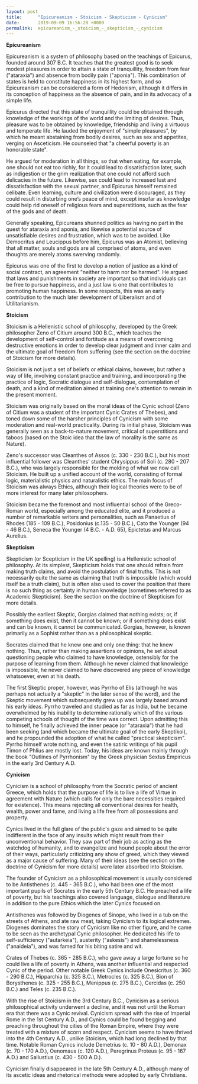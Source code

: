 ```yaml
---
layout: post
title:      "Epicureanism - Stoicism - Skepticism - Cynicism"
date:       2019-09-09 16:56:28 +0000
permalink:  epicureanism_-_stoicism_-_skepticism_-_cynicism
---
```



**Epicureanism**

Epicureanism is a system of philosophy based on the teachings of Epicurus, founded around 307 B.C. It teaches that the greatest good is to seek modest pleasures in order to attain a state of tranquillity, freedom from fear ("ataraxia") and absence from bodily pain ("aponia"). This combination of states is held to constitute happiness in its highest form, and so Epicureanism can be considered a form of Hedonism, although it differs in its conception of happiness as the absence of pain, and in its advocacy of a simple life.

Epicurus directed that this state of tranquillity could be obtained through knowledge of the workings of the world and the limiting of desires. Thus, pleasure was to be obtained by knowledge, friendship and living a virtuous and temperate life. He lauded the enjoyment of "simple pleasures", by which he meant abstaining from bodily desires, such as sex and appetites, verging on Asceticism. He counseled that "a cheerful poverty is an honorable state".

He argued for moderation in all things, so that when eating, for example, one should not eat too richly, for it could lead to dissatisfaction later, such as indigestion or the grim realization that one could not afford such delicacies in the future. Likewise, sex could lead to increased lust and dissatisfaction with the sexual partner, and Epicurus himself remained celibate. Even learning, culture and civilization were discouraged, as they could result in disturbing one’s peace of mind, except insofar as knowledge could help rid oneself of religious fears and superstitions, such as the fear of the gods and of death.

Generally speaking, Epicureans shunned politics as having no part in the quest for ataraxia and aponia, and likewise a potential source of unsatisfiable desires and frustration, which was to be avoided. Like Democritus and Leucippus before him, Epicurus was an Atomist, believing that all matter, souls and gods are all comprised of atoms, and even thoughts are merely atoms swerving randomly.

Epicurus was one of the first to develop a notion of justice as a kind of social contract, an agreement "neither to harm nor be harmed". He argued that laws and punishments in society are important so that individuals can be free to pursue happiness, and a just law is one that contributes to promoting human happiness. In some respects, this was an early contribution to the much later development of Liberalism and of Utilitarianism.

**Stoicism**

Stoicism is a Hellenistic school of philosophy, developed by the Greek philosopher Zeno of Citium around 300 B.C., which teaches the development of self-control and fortitude as a means of overcoming destructive emotions in order to develop clear judgment and inner calm and the ultimate goal of freedom from suffering (see the section on the doctrine of Stoicism for more details).

Stoicism is not just a set of beliefs or ethical claims, however, but rather a way of life, involving constant practice and training, and incorporating the practice of logic, Socratic dialogue and self-dialogue, contemplation of death, and a kind of meditation aimed at training one's attention to remain in the present moment.

Stoicism was originally based on the moral ideas of the Cynic school (Zeno of Citium was a student of the important Cynic Crates of Thebes), and toned down some of the harsher principles of Cynicism with some moderation and real-world practicality. During its initial phase, Stoicism was generally seen as a back-to-nature movement, critical of superstitions and taboos (based on the Stoic idea that the law of morality is the same as Nature).

Zeno's successor was Cleanthes of Assos (c. 330 - 230 B.C.), but his most influential follower was Cleanthes' student Chrysippus of Soli (c. 280 - 207 B.C.), who was largely responsible for the molding of what we now call Stoicism. He built up a unified account of the world, consisting of formal logic, materialistic physics and naturalistic ethics. The main focus of Stoicism was always Ethics, although their logical theories were to be of more interest for many later philosophers.

Stoicism became the foremost and most influential school of the Greco-Roman world, especially among the educated elite, and it produced a number of remarkable writers and personalities, such as Panaetius of Rhodes (185 - 109 B.C.), Posidonius (c.135 - 50 B.C.), Cato the Younger (94 - 46 B.C.), Seneca the Younger (4 B.C. - A.D. 65), Epictetus and Marcus Aurelius.

**Skepticism**

Skepticism (or Scepticism in the UK spelling) is a Hellenistic school of philosophy. At its simplest, Skepticism holds that one should refrain from making truth claims, and avoid the postulation of final truths. This is not necessarily quite the same as claiming that truth is impossible (which would itself be a truth claim), but is often also used to cover the position that there is no such thing as certainty in human knowledge (sometimes referred to as Academic Skepticism). See the section on the doctrine of Skepticism for more details.

Possibly the earliest Skeptic, Gorgias claimed that nothing exists; or, if something does exist, then it cannot be known; or if something does exist and can be known, it cannot be communicated. Gorgias, however, is known primarily as a Sophist rather than as a philosophical skeptic.

Socrates claimed that he knew one and only one thing: that he knew nothing. Thus, rather than making assertions or opinions, he set about questioning people who claimed to have knowledge, ostensibly for the purpose of learning from them. Although he never claimed that knowledge is impossible, he never claimed to have discovered any piece of knowledge whatsoever, even at his death.

The first Skeptic proper, however, was Pyrrho of Elis (although he was perhaps not actually a "skeptic" in the later sense of the word), and the Skeptic movement which subsequently grew up was largely based around his early ideas. Pyrrho traveled and studied as far as India, but he became overwhelmed by his inability to determine rationally which of the various competing schools of thought of the time was correct. Upon admitting this to himself, he finally achieved the inner peace (or "ataraxia") that he had been seeking (and which became the ultimate goal of the early Skeptikoi), and he propounded the adoption of what he called "practical skepticism". Pyrrho himself wrote nothing, and even the satiric writings of his pupil Timon of Phlius are mostly lost. Today, his ideas are known mainly through the book "Outlines of Pyrrhonism" by the Greek physician Sextus Empiricus in the early 3rd Century A.D.

**Cynicism**

Cynicism is a school of philosophy from the Socratic period of ancient Greece, which holds that the purpose of life is to live a life of Virtue in agreement with Nature (which calls for only the bare necessities required for existence). This means rejecting all conventional desires for health, wealth, power and fame, and living a life free from all possessions and property.

Cynics lived in the full glare of the public's gaze and aimed to be quite indifferent in the face of any insults which might result from their unconventional behavior. They saw part of their job as acting as the watchdog of humanity, and to evangelize and hound people about the error of their ways, particularly criticizing any show of greed, which they viewed as a major cause of suffering. Many of their ideas (see the section on the doctrine of Cynicism for more details) were later absorbed into Stoicism.

The founder of Cynicism as a philosophical movement is usually considered to be Antisthenes (c. 445 - 365 B.C.), who had been one of the most important pupils of Socrates in the early 5th Century B.C. He preached a life of poverty, but his teachings also covered language, dialogue and literature in addition to the pure Ethics which the later Cynics focused on.

Antisthenes was followed by Diogenes of Sinope, who lived in a tub on the streets of Athens, and ate raw meat, taking Cynicism to its logical extremes. Diogenes dominates the story of Cynicism like no other figure, and he came to be seen as the archetypal Cynic philosopher. He dedicated his life to self-sufficiency ("autarkeia"), austerity ("askesis") and shamelessness ("anaideia"), and was famed for his biting satire and wit.

Crates of Thebes (c. 365 - 285 B.C.), who gave away a large fortune so he could live a life of poverty in Athens, was another influential and respected Cynic of the period. Other notable Greek Cynics include Onesicritus (c. 360 - 290 B.C.), Hipparchia (c. 325 B.C.), Metrocles (c. 325 B.C.), Bion of Borysthenes (c. 325 - 255 B.C.), Menippus (c. 275 B.C.), Cercidas (c. 250 B.C.) and Teles (c. 235 B.C.).

With the rise of Stoicism in the 3rd Century B.C., Cynicism as a serious philosophical activity underwent a decline, and it was not until the Roman era that there was a Cynic revival. Cynicism spread with the rise of Imperial Rome in the 1st Century A.D., and Cynics could be found begging and preaching throughout the cities of the Roman Empire, where they were treated with a mixture of scorn and respect. Cynicism seems to have thrived into the 4th Century A.D., unlike Stoicism, which had long declined by that time. Notable Roman Cynics include Demetrius (c. 10 - 80 A.D.), Demonax (c. 70 - 170 A.D.), Oenomaus (c. 120 A.D.), Peregrinus Proteus (c. 95 - 167 A.D.) and Sallustius (c. 430 - 500 A.D.).

Cynicism finally disappeared in the late 5th Century A.D., although many of its ascetic ideas and rhetorical methods were adopted by early Christians.
